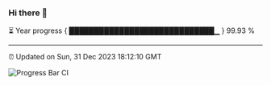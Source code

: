 ### Hi there 👋

⏳ Year progress { █████████████████████████████▁ } 99.93 %

---

⏰ Updated on Sun, 31 Dec 2023 18:12:10 GMT

![Progress Bar CI](https://github.com/liununu/liununu/workflows/Progress%20Bar%20CI/badge.svg)
